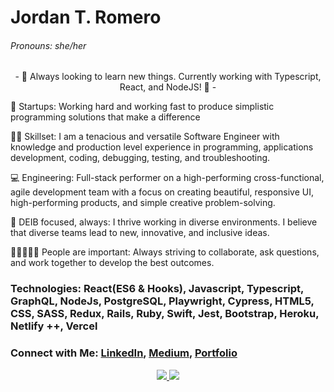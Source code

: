 # Jordan T. Romero
###### Pronouns: she/her

<p align="center">- 🌱 Always looking to learn new things. Currently working with Typescript, React, and NodeJS! 🌱 -</p>

🚀 Startups: Working hard and working fast to produce simplistic programming solutions that make a difference 

👩‍💻 Skillset: I am a tenacious and versatile Software Engineer with knowledge and production level experience in programming, applications development, coding, debugging, testing, and troubleshooting. 

💻 Engineering: Full-stack performer on a high-performing cross-functional, agile development team with a focus on creating beautiful, responsive UI, high-performing products, and simple creative problem-solving. 

🌈 DEIB focused, always: I thrive working in diverse environments. I believe that diverse teams lead to new, innovative, and inclusive ideas.

👱🏽‍♂️👩🏽 People are important: Always striving to collaborate, ask questions, and work together to develop the best outcomes.

### Technologies: React(ES6 & Hooks), Javascript, Typescript, GraphQL, NodeJs, PostgreSQL, Playwright, Cypress, HTML5, CSS, SASS, Redux, Rails, Ruby, Swift, Jest, Bootstrap, Heroku, Netlify ++, Vercel 


###    Connect with Me: [LinkedIn](https://www.linkedin.com/in/jordan-t-romero), [Medium](https://jordan-t-romero.medium.com/), [Portfolio](https://www.jordantromero.com/)

<p align="center">
  <a href="https://github.com/anuraghazra/github-readme-stats">
    <img align="center space-around" src="https://github-readme-stats.vercel.app/api?username=Jordan-Romero&show_icons=true&theme=radical" />
  </a>
  <a href="https://github.com/anuraghazra/convoychat">
    <img align="center space-around" src="https://github-readme-stats.vercel.app/api/top-langs/?username=Jordan-Romero&show_icons=true&theme=radical" />
  </a>
 </p>
<!--
**jordles113/jordles113** is a ✨ _special_ ✨ repository because its `README.md` (this file) appears on your GitHub profile.

[![Top Langs](https://github-readme-stats.vercel.app/api/top-langs/?username=anuraghazra)](https://github.com/anuraghazra/github-readme-stats)
Here are some ideas to get you started:

- 🔭 I’m currently working on ...
- 🌱 I’m currently learning React and Redux
- 👯 I’m looking to collaborate on ...
- 🤔 I’m looking for help with ...
- 💬 Ask me about ...
- 📫 You can reach me 
- 😄 Pronouns: ...
- ⚡ Fun fact: ...
-->
